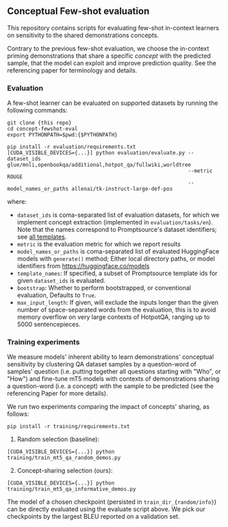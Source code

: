 ## Conceptual Few-shot evaluation

This repository contains scripts for evaluating 
few-shot in-context learners on sensitivity to the 
shared demonstrations concepts.

Contrary to the previous few-shot evaluation, we choose
the in-context priming demonstrations that share a specific
_concept_ with the predicted sample, that the model can exploit
and improve prediction quality. See the referencing paper for terminology and details.


### Evaluation

A few-shot learner can be evaluated on supported datasets 
by running the following commands:

```shell
git clone {this repo}
cd concept-fewshot-eval
export PYTHONPATH=$pwd:{$PYTHONPATH}

pip install -r evaluation/requirements.txt
[CUDA_VISIBLE_DEVICES={...}] python evaluation/evaluate.py --dataset_ids glue/mnli,openbookqa/additional,hotpot_qa/fullwiki,worldtree 
                                                           --metric ROUGE 
                                                           --model_names_or_paths allenai/tk-instruct-large-def-pos
```
where:
* `dataset_ids` is coma-separated list of evaluation datasets, for which we implement concept extraction (implemented in `evaluation/tasks/en`).
  Note that the names correspond to Promptsource's dataset identifiers; see [all templates](https://github.com/bigscience-workshop/promptsource/tree/main/promptsource/templates).
* `metric` is the evaluation metric for which we report results
* `model_names_or_paths` is coma-separated list of evaluated HuggingFace models with `generate()` method; 
   Either local directory paths, or model identifiers from https://huggingface.co/models
* `template_names`: If specified, a subset of Promptsource template ids for given `dataset_ids` 
  is evaluated.
* `bootstrap`: Whether to perform bootstrapped, or conventional evaluation, Defaults to `True`.
* `max_input_length`: If given, will exclude the inputs longer than the given number of 
  space-separated words from the evaluation, this is to avoid memory overflow on very large contexts of HotpotQA, 
  ranging up to 5000 sentencepieces. 

### Training experiments

We measure models' inherent ability to learn demonstrations' conceptual sensitivity
by clustering QA dataset samples by a question-word of samples' question 
(i.e. putting together all questions starting with "Who", or "How")
and fine-tune mT5 models with contexts of demonstrations sharing a question-word (i.e. a concept)
with the sample to be predicted (see the referencing Paper for more details).

We run two experiments comparing the impact of concepts' sharing, as follows:

```shell
pip install -r training/requirements.txt
```

1. Random selection (baseline):
```shell
[CUDA_VISIBLE_DEVICES={...}] python training/train_mt5_qa_random_demos.py
```
2. Concept-sharing selection (ours):
```shell
[CUDA_VISIBLE_DEVICES={...}] python training/train_mt5_qa_informative_demos.py
```

The model of a chosen checkpoint (persisted in `train_dir_{random/info}`) 
can be directly evaluated using the evaluate script above.
We pick our checkpoints by the largest BLEU reported on a validation set. 
